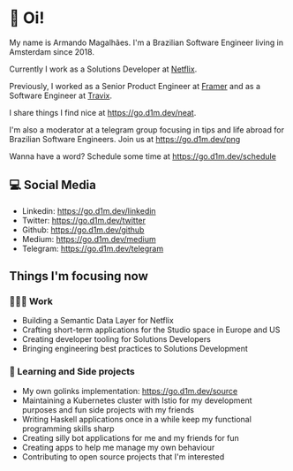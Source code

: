 # :wave: Oi!

My name is Armando Magalhães. I'm a Brazilian Software Engineer living in Amsterdam since 2018.

Currently I work as a Solutions Developer at [Netflix](https://jobs.netflix.com/teams/).

Previously, I worked as a Senior Product Engineer at [Framer](https://framer.com) and as a Software Engineer at [Travix](https://travix.com).

I share things I find nice at https://go.d1m.dev/neat.

I'm also a moderator at a telegram group focusing in tips and life abroad for Brazilian Software Engineers. Join us at https://go.d1m.dev/png

Wanna have a word? Schedule some time at https://go.d1m.dev/schedule

## 💻 Social Media

 - Linkedin: https://go.d1m.dev/linkedin
 - Twitter: https://go.d1m.dev/twitter
 - Github: https://go.d1m.dev/github
 - Medium: https://go.d1m.dev/medium
 - Telegram: https://go.d1m.dev/telegram

## Things I'm focusing now

### 👨🏽‍💻 Work

 - Building a Semantic Data Layer for Netflix
 - Crafting short-term applications for the Studio space in Europe and US
 - Creating developer tooling for Solutions Developers
 - Bringing engineering best practices to Solutions Development

### 📖  Learning and Side projects

 - My own golinks implementation: https://go.d1m.dev/source
 - Maintaining a Kubernetes cluster with Istio for my development purposes and fun side projects with my friends
 - Writing Haskell applications once in a while keep my functional programming skills sharp
 - Creating silly bot applications for me and my friends for fun
 - Creating apps to help me manage my own behaviour
 - Contributing to open source projects that I'm interested
